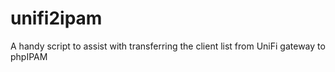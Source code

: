 # unifi2ipam
A handy script to assist with transferring the client list from UniFi gateway to phpIPAM
